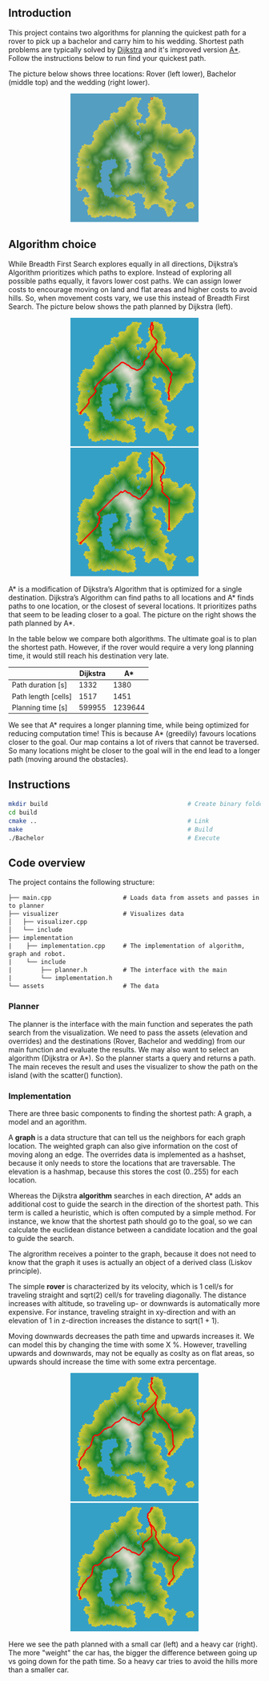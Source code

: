 ## Introduction

This project contains two algorithms for planning the quickest path for a rover to pick up a bachelor and carry him to his wedding. Shortest path problems are typically solved by [Dijkstra](https://en.wikipedia.org/wiki/Dijkstra%27s_algorithm) and it's improved version [A\*](https://en.wikipedia.org/wiki/A*_search_algorithm). Follow the instructions below to run find your quickest path. 

The picture below shows three locations: Rover (left lower), Bachelor (middle top) and the wedding (right lower).

<p align="center"><img src="Island.png" width="256" height="256" title="Island and destinations">

## Algorithm choice
While Breadth First Search explores equally in all directions, Dijkstra’s Algorithm prioritizes which paths to explore. Instead of exploring all possible paths equally, it favors lower cost paths. We can assign lower costs to encourage moving on land and flat areas and higher costs to avoid hills. So, when movement costs vary, we use this instead of Breadth First Search. The picture below shows the path planned by Dijkstra (left).

<p align="center"><img src="results/dijkstra.png" width="256" height="256" title="Dijkstra"> <img src="results/a_star.png" width="256" height="256" title="A star">

A\* is a modification of Dijkstra’s Algorithm that is optimized for a single destination. Dijkstra’s Algorithm can find paths to all locations and A\* finds paths to one location, or the closest of several locations. It prioritizes paths that seem to be leading closer to a goal. The picture on the right shows the path planned by A\*.

In the table below we compare both algorithms. The ultimate goal is to plan the shortest path. However, if the rover would require a very long planning time, it would still reach his destination very late. 

|                     | Dijkstra | A\* |
|---------------------|----------|--------|
| Path duration [s]   | 1332     | 1380   |
| Path length [cells] | 1517     | 1451   |
| Planning time [s]   | 599955   | 1239644 |

We see that A\* requires a longer planning time, while being optimized for reducing computation time! This is because A\* (greedily) favours locations closer to the goal. Our map contains a lot of rivers that cannot be traversed. So many locations might be closer to the goal will in the end lead to a longer path (moving around the obstacles).

## Instructions

```bash
mkdir build                                       # Create binary folder
cd build
cmake ..                                          # Link
make                                              # Build 
./Bachelor                                        # Execute
``` 
## Code overview
The project contains the following structure:

    ├── main.cpp                    # Loads data from assets and passes in to planner
    ├── visualizer                  # Visualizes data
    │   ├── visualizer.cpp           
    │   └── include                 
    ├── implementation               
    |    ├── implementation.cpp     # The implementation of algorithm, graph and robot.
    |    └── include               
    |        ├── planner.h          # The interface with the main
    |        └── implementation.h               
    └── assets                      # The data
    

### Planner 
The planner is the interface with the main function and seperates the path search from the visualization. We need to pass the assets (elevation and overrides) and the destinations (Rover, Bachelor and wedding) from our main function and evaluate the results. We may also want to select an algorithm (Dijkstra or A\*). So the planner starts a query and returns a path. The main receves the result and uses the visualizer to show the path on the island (with the scatter() function).

### Implementation
There are three basic components to finding the shortest path: A graph, a model and an agorithm. 

A **graph** is a data structure that can tell us the neighbors for each graph location. The weighted graph can also give information on the cost of moving along an edge. The overrides data is implemented as a hashset, because it only needs to store the locations that are traversable. The elevation is a hashmap, because this stores the cost (0..255) for each location.

Whereas the Dijkstra **algorithm** searches in each direction, A\* adds an additional cost to guide the search in the direction of the shortest path. This term is called a heuristic, which is often computed by a simple method. For instance, we know that the shortest path should go to the goal, so we can calculate the euclidean distance between a candidate location and the goal to guide the search. 

The algrorithm receives a pointer to the graph, because it does not need to know that the graph it uses is actually an object of a derived class (Liskov principle).

The simple **rover** is characterized by its velocity, which is 1 cell/s for traveling straight and sqrt(2) cell/s for traveling diagonally. The distance increases with altitude, so traveling up- or downwards is automatically more expensive. For instance, traveling straight in xy-direction and with an elevation of 1 in z-direction increases the distance to sqrt(1 + 1). 

Moving downwards decreases the path time and upwards increases it. We can model this by changing the time with some X %. However, travelling upwards and downwards, may not be equally as coslty as on flat areas, so upwards should increase the time with some extra percentage.

<p align="center"><img src="results/dijkstra_small.png" width="256" height="256" title="Dijkstra">  <img src="results/dijkstra_heavy.png" width="256" height="256" title="Dijkstra">

Here we see the path planned with a small car (left) and a heavy car (right). The more "weight" the car has, the bigger the difference between going up vs going down for the path time. So a heavy car tries to avoid the hills more than a smaller car. 

